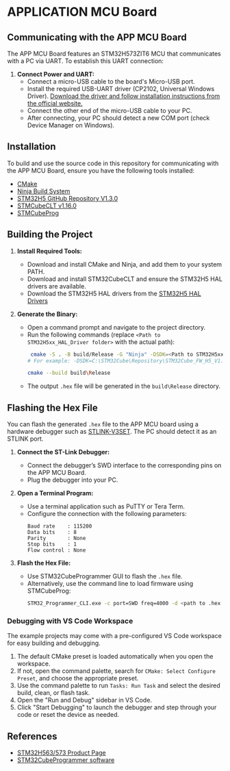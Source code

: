 # APPLICATION MCU Board

## Communicating with the APP MCU Board

The APP MCU Board features an STM32H573ZIT6 MCU that communicates with a PC via UART. To establish this UART connection:

1. **Connect Power and UART:**
   - Connect a micro-USB cable to the board's Micro-USB port.
   - Install the required USB-UART driver (CP2102, Universal Windows Driver). [Download the driver and follow installation instructions from the official website.](https://www.silabs.com/documents/public/software/CP210x_Universal_Windows_Driver.zip)
   - Connect the other end of the micro-USB cable to your PC.
   - After connecting, your PC should detect a new COM port (check Device Manager on Windows).

## Installation
To build and use the source code in this repository for communicating with the APP MCU Board, ensure you have the following tools installed:

- [CMake](https://cmake.org/download/)
- [Ninja Build System](https://ninja-build.org/)
- [STM32H5 GitHub Repository V1.3.0](https://github.com/STMicroelectronics/STM32CubeH5)
- [STMCubeCLT v1.16.0](https://www.st.com/en/development-tools/stm32cubeclt.html)
- [STMCubeProg](https://www.st.com/en/development-tools/stm32cubeprog.html)

## Building the Project

1. **Install Required Tools:**
   - Download and install CMake and Ninja, and add them to your system PATH.
   - Download and install STM32CubeCLT and ensure the STM32H5 HAL drivers are available.
   - Download the STM32H5 HAL drivers from the [STM32H5 HAL Drivers](https://github.com/STMicroelectronics/STM32CubeH5)

2. **Generate the Binary:**
   - Open a command prompt and navigate to the project directory.
   - Run the following commands (replace `<Path to STM32H5xx_HAL_Driver folder>` with the actual path):
     ```sh
      cmake -S . -B build/Release -G "Ninja" -DSDK=<Path to STM32H5xx_HAL_Driver folder> -DEVB=<name of the evaluation board> -DBOARD_SUPPORT_DIR=<Path to Board Support Directory>
     # For example: -DSDK=C:\STM32Cube\Repository\STM32Cube_FW_H5_V1.3.0\Drivers\STM32H5xx_HAL_Driver -DEVB="app_mcu_h5"

     cmake --build build\Release
     ```
   - The output `.hex` file will be generated in the `build\Release` directory.

## Flashing the Hex File

You can flash the generated `.hex` file to the APP MCU board using a hardware debugger such as [STLINK-V3SET](https://www.st.com/en/development-tools/stlink-v3set.html). The PC should detect it as an STLINK port.

1. **Connect the ST-Link Debugger:**
   - Connect the debugger’s SWD interface to the corresponding pins on the APP MCU Board.
   - Plug the debugger into your PC.

2. **Open a Terminal Program:**
   - Use a terminal application such as PuTTY or Tera Term.
   - Configure the connection with the following parameters:
     ```
     Baud rate    : 115200
     Data bits    : 8
     Parity       : None
     Stop bits    : 1
     Flow control : None
     ```

3. **Flash the Hex File:**
   - Use STM32CubeProgrammer GUI to flash the `.hex` file.
   - Alternatively, use the command line to load firmware using STMCubeProg:
     ```sh
     STM32_Programmer_CLI.exe -c port=SWD freq=4000 -d <path to .hex file> -g
     ```


### Debugging with VS Code Workspace

The example projects may come with  a pre-configured VS Code workspace for easy building and debugging.

1. The default CMake preset is loaded automatically when you open the workspace.
2. If not, open the command palette, search for `CMake: Select Configure Preset`, and choose the appropriate preset.
3. Use the command palette to run `Tasks: Run Task` and select the desired build, clean, or flash task.
4. Open the "Run and Debug" sidebar in VS Code.
5. Click "Start Debugging" to launch the debugger and step through your code or reset the device as needed.


## References
- [STM32H563/573 Product Page](https://www.st.com/en/microcontrollers-microprocessors/stm32h563-573.html)
- [STM32CubeProgrammer software](https://www.st.com/en/development-tools/stm32cubeprog.html)
